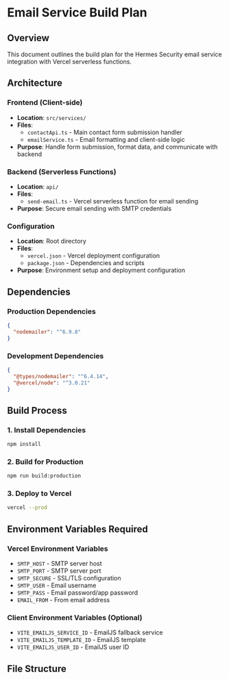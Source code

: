 # Email Service Build Plan

## Overview
This document outlines the build plan for the Hermes Security email service integration with Vercel serverless functions.

## Architecture

### Frontend (Client-side)
- **Location**: `src/services/`
- **Files**: 
  - `contactApi.ts` - Main contact form submission handler
  - `emailService.ts` - Email formatting and client-side logic
- **Purpose**: Handle form submission, format data, and communicate with backend

### Backend (Serverless Functions)
- **Location**: `api/`
- **Files**:
  - `send-email.ts` - Vercel serverless function for email sending
- **Purpose**: Secure email sending with SMTP credentials

### Configuration
- **Location**: Root directory
- **Files**:
  - `vercel.json` - Vercel deployment configuration
  - `package.json` - Dependencies and scripts
- **Purpose**: Environment setup and deployment configuration

## Dependencies

### Production Dependencies
```json
{
  "nodemailer": "^6.9.8"
}
```

### Development Dependencies
```json
{
  "@types/nodemailer": "^6.4.14",
  "@vercel/node": "^3.0.21"
}
```

## Build Process

### 1. Install Dependencies
```bash
npm install
```

### 2. Build for Production
```bash
npm run build:production
```

### 3. Deploy to Vercel
```bash
vercel --prod
```

## Environment Variables Required

### Vercel Environment Variables
- `SMTP_HOST` - SMTP server host
- `SMTP_PORT` - SMTP server port
- `SMTP_SECURE` - SSL/TLS configuration
- `SMTP_USER` - Email username
- `SMTP_PASS` - Email password/app password
- `EMAIL_FROM` - From email address

### Client Environment Variables (Optional)
- `VITE_EMAILJS_SERVICE_ID` - EmailJS fallback service
- `VITE_EMAILJS_TEMPLATE_ID` - EmailJS template
- `VITE_EMAILJS_USER_ID` - EmailJS user ID

## File Structure
